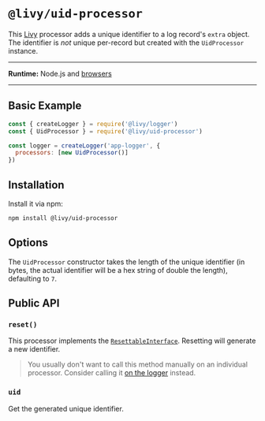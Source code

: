 # `@livy/uid-processor`

This [Livy](../../README.md#readme) processor adds a unique identifier to a log record's `extra` object. The identifier is _not_ unique per-record but created with the `UidProcessor` instance.

---

**Runtime:** Node.js and [browsers](../../README.md#usage-in-browsers)

---

## Basic Example

```js
const { createLogger } = require('@livy/logger')
const { UidProcessor } = require('@livy/uid-processor')

const logger = createLogger('app-logger', {
  processors: [new UidProcessor()]
})
```

## Installation

Install it via npm:

```bash
npm install @livy/uid-processor
```

## Options

The `UidProcessor` constructor takes the length of the unique identifier (in bytes, the actual identifier will be a hex string of double the length), defaulting to `7`.

## Public API

### `reset()`

This processor implements the [`ResettableInterface`](../contracts/README.md#resettableinterface). Resetting will generate a new identifier.

> You usually don't want to call this method manually on an individual processor. Consider calling it [on the logger](../logger/README.md#reset) instead.

### `uid`

Get the generated unique identifier.
